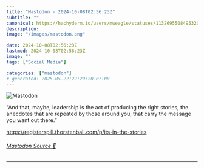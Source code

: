 ```yaml
---
title: "Mastodon - 2024-10-08T02:56:23Z"
subtitle: ""
canonical: https://hachyderm.io/users/mweagle/statuses/113269550849532093
description:
image: "/images/mastodon.png"

date: 2024-10-08T02:56:23Z
lastmod: 2024-10-08T02:56:23Z
image: ""
tags: ["Social Media"]

categories: ["mastodon"]
# generated: 2025-05-22T22:29:20-07:00
---
```

![Mastodon](/images/mastodon.png)

<p>“And that, maybe, leadership is the act of producing the right stories, the anecdotes that are repeated by those around you, that carry the message you want out there.”</p><p><a href="https://registerspill.thorstenball.com/p/its-in-the-stories" target="_blank" rel="nofollow noopener noreferrer" translate="no"><span class="invisible">https://</span><span class="ellipsis">registerspill.thorstenball.com</span><span class="invisible">/p/its-in-the-stories</span></a></p>


###### [Mastodon Source 🐘](https://hachyderm.io/@mweagle/113269550849532093)

___
